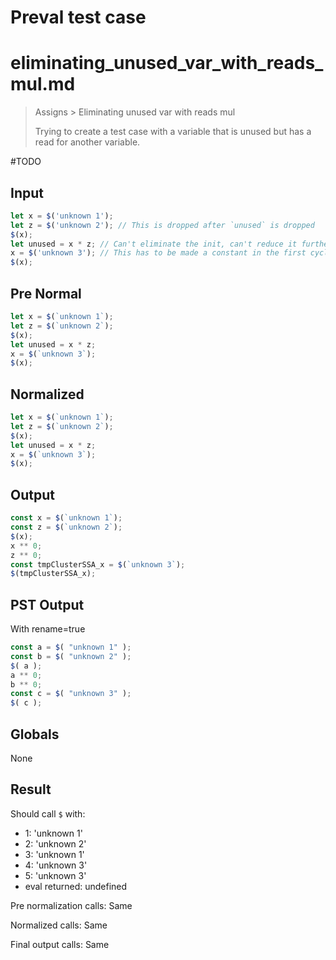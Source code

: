 # Preval test case

# eliminating_unused_var_with_reads_mul.md

> Assigns > Eliminating unused var with reads mul
>
> Trying to create a test case with a variable that is unused but has a read for another variable.

#TODO

## Input

`````js filename=intro
let x = $('unknown 1');
let z = $('unknown 2'); // This is dropped after `unused` is dropped
$(x);
let unused = x * z; // Can't eliminate the init, can't reduce it further, won't inline it. But the binding is unused so the decl is removed.
x = $('unknown 3'); // This has to be made a constant in the first cycle. The unused binding would be eliminated in the same cycle.
$(x);
`````

## Pre Normal


`````js filename=intro
let x = $(`unknown 1`);
let z = $(`unknown 2`);
$(x);
let unused = x * z;
x = $(`unknown 3`);
$(x);
`````

## Normalized


`````js filename=intro
let x = $(`unknown 1`);
let z = $(`unknown 2`);
$(x);
let unused = x * z;
x = $(`unknown 3`);
$(x);
`````

## Output


`````js filename=intro
const x = $(`unknown 1`);
const z = $(`unknown 2`);
$(x);
x ** 0;
z ** 0;
const tmpClusterSSA_x = $(`unknown 3`);
$(tmpClusterSSA_x);
`````

## PST Output

With rename=true

`````js filename=intro
const a = $( "unknown 1" );
const b = $( "unknown 2" );
$( a );
a ** 0;
b ** 0;
const c = $( "unknown 3" );
$( c );
`````

## Globals

None

## Result

Should call `$` with:
 - 1: 'unknown 1'
 - 2: 'unknown 2'
 - 3: 'unknown 1'
 - 4: 'unknown 3'
 - 5: 'unknown 3'
 - eval returned: undefined

Pre normalization calls: Same

Normalized calls: Same

Final output calls: Same
